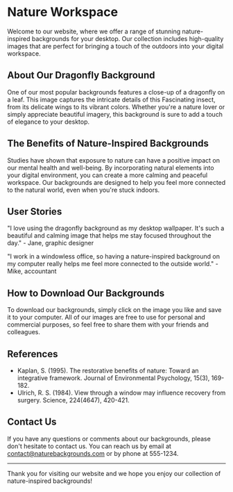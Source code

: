 <!--font:Orbitron-->

# Nature Workspace

Welcome to our website, where we offer a range of stunning nature-inspired backgrounds for your desktop. Our collection includes high-quality images that are perfect for bringing a touch of the outdoors into your digital workspace.

## About Our Dragonfly Background

One of our most popular backgrounds features a close-up of a dragonfly on a leaf. This image captures the intricate details of this Fas<wbr>ci<wbr>na<wbr>ting insect, from its delicate wings to its vibrant colors. Whether you're a nature lover or simply appreciate beautiful imagery, this background is sure to add a touch of elegance to your desktop.

## The Benefits of Nature-Inspired Backgrounds

Studies have shown that exposure to nature can have a positive impact on our mental health and well-being. By incorporating natural elements into your digital environment, you can create a more calming and peaceful workspace. Our backgrounds are designed to help you feel more connected to the natural world, even when you're stuck indoors.

## User Stories

"I love using the dragonfly background as my desktop wallpaper. It's such a beautiful and calming image that helps me stay focused throughout the day." - Jane, graphic designer

"I work in a windowless office, so having a nature-inspired background on my computer really helps me feel more connected to the outside world." - Mike, accountant

## How to Download Our Backgrounds

To download our backgrounds, simply click on the image you like and save it to your computer. All of our images are free to use for personal and commercial purposes, so feel free to share them with your friends and colleagues.

## References

-   Kaplan, S. (1995). The restorative benefits of nature: Toward an integrative framework. Journal of Environmental Psychology, 15(3), 169-182.
-   Ulrich, R. S. (1984). View through a window may influence recovery from surgery. Science, 224(4647), 420-421.

## Contact Us

If you have any questions or comments about our backgrounds, please don't hesitate to contact us. You can reach us by email at [contact@naturebackgrounds.com](mailto:contact@naturebackgrounds.com) or by phone at 555-1234.

---

Thank you for visiting our website and we hope you enjoy our collection of nature-inspired backgrounds!

<!--

Write me content for website with wallpaper which alt text is:

"A close-up of a dragonfly on a leaf"

The name/title of the page should not be 1:1 copy of the alt text but rather a real content of the website which is using this wallpaper.

- Use markdown format
- Start with heading
- Heading should be short and concise
- The content should look like a real website
- The website should not be about the wallpaper, wallpaper is just a related background
- Heading should be contain work "wallpaper" or "background"
- Include real sections like references, contact, user stories, etc. use things relevant to the page purpose.
- Feel free to use structure like headings, bullets, numbering, blockquotes, paragraphs, horizontal lines, etc.
- You can use formatting like bold or _italic_
- You can include UTF-8 emojis
- Links should be only #hash anchors (and you can refer to the document itself)
- Do not include images


---


# Nature-Inspired Wallpaper for Your Desktop Background

Welcome to our website, where we offer a selection of stunning nature-inspired wallpapers for your desktop background. Our collection includes high-quality images that are perfect for bringing a touch of the outdoors into your digital workspace.

## About Our Dragonfly Wallpaper

One of our most popular wallpapers features a close-up of a dragonfly on a leaf. This image captures the intricate details of this Fas<wbr>ci<wbr>na<wbr>ting insect, from its delicate wings to its vibrant colors. Whether you're a nature lover or simply appreciate beautiful imagery, this wallpaper is sure to add a touch of elegance to your desktop.

## Why Choose Nature-Inspired Wallpapers?

Studies have shown that exposure to nature can have a positive impact on our mental health and well-being. By incorporating natural elements into your digital environment, you can create a more calming and peaceful workspace. Our wallpapers are designed to help you feel more connected to the natural world, even when you're stuck indoors.

## User Stories

"I love using the dragonfly wallpaper as my background. It's such a beautiful and calming image that helps me stay focused throughout the day." - Jane, graphic designer

"I work in a windowless office, so having a nature-inspired wallpaper on my computer really helps me feel more connected to the outside world." - Mike, accountant

## How to Download Our Wallpapers

To download our wallpapers, simply click on the image you like and save it to your computer. All of our images are free to use for personal and commercial purposes, so feel free to share them with your friends and colleagues.

## References

- Kaplan, S. (1995). The restorative benefits of nature: Toward an integrative framework. Journal of Environmental Psychology, 15(3), 169-182.
- Ulrich, R. S. (1984). View through a window may influence recovery from surgery. Science, 224(4647), 420-421.

## Contact Us

If you have any questions or comments about our wallpapers, please don't hesitate to contact us. You can reach us by email at [contact@naturewallpapers.com](mailto:contact@naturewallpapers.com) or by phone at 555-1234.

---

Thank you for visiting our website and we hope you enjoy our collection of nature-inspired wallpapers!


---


Heading should not include word "wallpaper". The website should not be about the wallpaper itself, wallpaper is just a related background, rewrite whole content.


---


# Bringing Nature to Your Digital Workspace

Welcome to our website, where we offer a range of stunning nature-inspired backgrounds for your desktop. Our collection includes high-quality images that are perfect for bringing a touch of the outdoors into your digital workspace.

## About Our Dragonfly Background

One of our most popular backgrounds features a close-up of a dragonfly on a leaf. This image captures the intricate details of this Fas<wbr>ci<wbr>na<wbr>ting insect, from its delicate wings to its vibrant colors. Whether you're a nature lover or simply appreciate beautiful imagery, this background is sure to add a touch of elegance to your desktop.

## The Benefits of Nature-Inspired Backgrounds

Studies have shown that exposure to nature can have a positive impact on our mental health and well-being. By incorporating natural elements into your digital environment, you can create a more calming and peaceful workspace. Our backgrounds are designed to help you feel more connected to the natural world, even when you're stuck indoors.

## User Stories

"I love using the dragonfly background as my desktop wallpaper. It's such a beautiful and calming image that helps me stay focused throughout the day." - Jane, graphic designer

"I work in a windowless office, so having a nature-inspired background on my computer really helps me feel more connected to the outside world." - Mike, accountant

## How to Download Our Backgrounds

To download our backgrounds, simply click on the image you like and save it to your computer. All of our images are free to use for personal and commercial purposes, so feel free to share them with your friends and colleagues.

## References

- Kaplan, S. (1995). The restorative benefits of nature: Toward an integrative framework. Journal of Environmental Psychology, 15(3), 169-182.
- Ulrich, R. S. (1984). View through a window may influence recovery from surgery. Science, 224(4647), 420-421.

## Contact Us

If you have any questions or comments about our backgrounds, please don't hesitate to contact us. You can reach us by email at [contact@naturebackgrounds.com](mailto:contact@naturebackgrounds.com) or by phone at 555-1234.

---

Thank you for visiting our website and we hope you enjoy our collection of nature-inspired backgrounds!

-->
